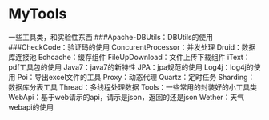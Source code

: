 MyTools
=======
一些工具类，和实验性东西
###Apache-DBUtils：DBUtils的使用
###CheckCode：验证码的使用
ConcurentProcessor：并发处理
Druid：数据库连接池
Echcache：缓存组件
FileUpDownload：文件上传下载组件
iText：pdf工具包的使用
Java7：java7的新特性
JPA：jpa规范的使用
Log4j：log4j的使用
Poi：导出excel文件的工具
Proxy：动态代理
Quartz：定时任务
Sharding：数据库分表工具
Thread：多线程处理数据
Tools：一些常用的封装好的小工具类
WebApi：基于web请示的api，请示是json，返回的还是json
Wether：天气webapi的使用

